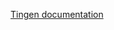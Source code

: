 ﻿[Tingen documentation](https://github.com/spectrum-health-systems/Tingen-Documentation/blob/main/Framework/Folder%20information.md#outpost31xmldoc)